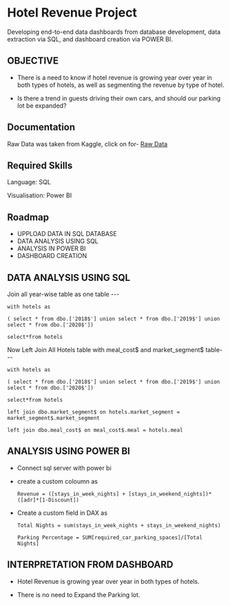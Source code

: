 
# Hotel Revenue Project

Developing end-to-end data dashboards from database development, data extraction via SQL, and dashboard creation via POWER BI.


## OBJECTIVE

- There is a need to know if hotel revenue is growing year over year in both types of hotels, as well as segmenting the revenue by type of hotel.

- Is there a trend in guests driving their own cars, and should our parking lot be expanded?
## Documentation

Raw Data was taken from Kaggle,
click on for- 
[Raw Data](https://www.kaggle.com/datasets/ferranindata/hotel-revenue-data-project)


## Required Skills

Language: SQL

Visualisation: Power BI

## Roadmap

- UPPLOAD DATA IN SQL DATABASE
- DATA ANALYSIS USING SQL
- ANALYSIS IN POWER BI
- DASHBOARD CREATION


## DATA ANALYSIS USING SQL

 Join all year-wise table as one table ---

    with hotels as 

    ( select * from dbo.['2018$'] union select * from dbo.['2019$'] union select * from dbo.['2020$'])

    select*from hotels

 Now Left Join All Hotels table with meal_cost$ and market_segment$ table---

    with hotels as 

    ( select * from dbo.['2018$'] union select * from dbo.['2019$'] union select * from dbo.['2020$'])

    select*from hotels 

    left join dbo.market_segment$ on hotels.market_segment = market_segment$.market_segment 
   
    left join dbo.meal_cost$ on meal_cost$.meal = hotels.meal


## ANALYSIS USING POWER BI

- Connect sql server with power bi


- create a custom coloumn as 

      Revenue = ([stays_in_week_nights] + [stays_in_weekend_nights])*([adr]*[1-Discount])

- Create a custom field in DAX as 

      Total Nights = sum(stays_in_week_nights + stays_in_weekend_nights)

      Parking Percentage = SUM[required_car_parking_spaces]/[Total Nights]
## INTERPRETATION FROM DASHBOARD

- Hotel Revenue is growing year over year in both types of hotels.

- There is no need to Expand the Parking lot.